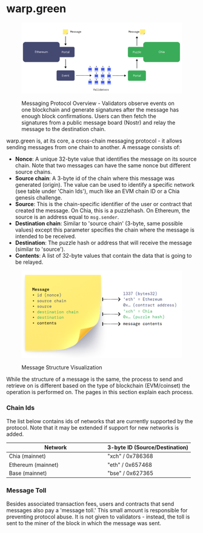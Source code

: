 # warp.green

<figure><img src="../../.gitbook/assets/image (2).png" alt=""><figcaption><p>Messaging Protocol Overview - Validators observe events on one blockchain and generate signatures after the message has enough block confirmations. Users can then fetch the signatures from a public message board (Nostr) and relay the message to the destination chain.</p></figcaption></figure>

warp.green is, at its core, a cross-chain messaging protocol - it allows sending messages from one chain to another. A message consists of:

* **Nonce**: A unique 32-byte value that identifies the message on its source chain. Note that two messages can have the same nonce but different source chains.
* **Source chain**: A 3-byte id of the chain where this message was generated (origin). The value can be used to identify a specific network (see table under 'Chain Ids'), much like an EVM chain ID or a Chia genesis challenge.
* **Source**: This is the chain-specific identifier of the user or contract that created the message. On Chia, this is a puzzlehash. On Ethereum, the source is an address equal to `msg.sender`.
* **Destination chain**: Similar to 'source chain' (3-byte, same possible values) except this parameter specifies the chain where the message is intended to be received.
* **Destination**: The puzzle hash or address that will receive the message (similar to 'source').
* **Contents**: A list of 32-byte values that contain the data that is going to be relayed.

<figure><img src="../../.gitbook/assets/image (1) (1).png" alt=""><figcaption><p>Message Structure Visualization</p></figcaption></figure>

While the structure of a message is the same, the process to send and retrieve on is different based on the type of blockchain (EVM/coinset) the operation is performed on. The pages in this section explain each process.

### Chain Ids

The list below contains ids of networks that are currently supported by the protocol. Note that it may be extended if support for new networks is added.

<table><thead><tr><th width="246">Network</th><th>3-byte ID (Source/Destination) </th></tr></thead><tbody><tr><td>Chia (mainnet)</td><td>"xch" / 0x786368</td></tr><tr><td>Ethereum (mainnet)</td><td>"eth" / 0x657468</td></tr><tr><td>Base (mainnet)</td><td>"bse" / 0x627365</td></tr></tbody></table>

### Message Toll

Besides associated transaction fees, users and contracts that send messages also pay a 'message toll.' This small amount is responsible for preventing protocol abuse. It is not given to validators - instead, the toll is sent to the miner of the block in which the message was sent.
